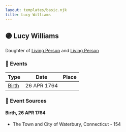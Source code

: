 ```yaml
---
layout: templates/basic.njk
title: Lucy Williams
---
```

## 🟣 Lucy Williams

Daughter of [Living Person](/people/5/55971024) and [Living Person](/people/6/62871690)

### 📆 Events

Type | Date | Place
------ | ------ | ------
[Birth](#event-0) | 26 APR 1764 |

### 📰 Event Sources

#### <a id="event-0"></a> Birth, 26 APR 1764
* The Town and City of Waterbury, Connecticut  - 154